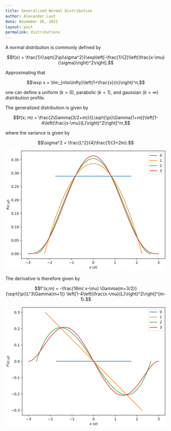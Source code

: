 ```yaml
---
title: Generalized Normal Distribution
author: Alexander Laut
date: November 26, 2021
layout: post
permalink: distributions
---
```


A normal distribution is commonly defined by

$$f(x) = \frac{1}{\sqrt{2\pi\sigma^2}}\exp\left[-\frac{1}{2}\left(\frac{x-\mu}{\sigma}\right)^2\right].$$

Approximating that

$$\exp x = \lim_{n\to\infty}\left(1+\frac{x}{n}\right)^n,$$

one can define a uniform $(k=0)$, parabolic $(k=1)$, and gaussian $(k=\infty)$ distribution profile.

The generalized distribution is given by 

$$f(x; m) = \frac{2\Gamma(3/2+m)}{L\sqrt{\pi}\Gamma(1+m)}\left[1-4\left(\frac{x-\mu}{L}\right)^2\right]^m,$$

where the variance is given by

$$\sigma^2 = \frac{L^2}{4}\frac{1}{3+2m}.$$

![Binomial Functions](../assets/binomial.0.svg)

The derivative is therefore given by

$$f'(x;m) = -\frac{16m( x-\mu) \Gamma(m+3/2)}{\sqrt{\pi}L^3\Gamma(m+1)} \left[1-4\left(\frac{x-\mu}{L}\right)^2\right]^{m-1}.$$

![Binomial Der](../assets/binomial.1.svg)
